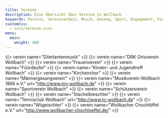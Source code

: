 ```yaml
---
title: Vereine
description: Eine Übersicht über Vereine in Wollbach
keywords: Vereine, Vereinsarbeit, Musik, Gesang, Sport, Engagement, Fastnacht
customCss:
  - scss/vereine.scss 
menu:
  main:
    weight: 400
---
```


{{< verein name="Dilettantenmusik" >}}
{{< verein name="DRK Ortsverein Wollbach" >}}
{{< verein name="Frauenverein" >}}
{{< verein name="Füürdeufel" >}}
{{< verein name="Kinder- und Jugendtreff Wollbach" >}}
{{< verein name="Kirchenchor" >}}
{{< verein name="Männergesangverein" >}}
{{< verein name="Musikverein Wollbach 1866 e.V." url="http://www.mv-wollbach.de" >}}
{{< verein name="Sportverein Wollbach" >}}
{{< verein name="Schützenverein Wollbach" >}}
{{< verein name="Stachelbieschter" >}}
{{< verein name="Tennisclub Wollbach" url="http://www.tc-wollbach.de" >}}
{{< verein name="Wiigeischter" >}}
{{< verein name="Wollbacher Chochlöffel e.V." url="http://www.wollbacher-chochloeffel.de/" >}}
